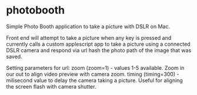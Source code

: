 # photobooth
Simple Photo Booth application to take a picture with DSLR on Mac.

Front end will attempt to take a picture when any key is pressed and currently calls a custom applescript app to take a picture using a connected DSLR camera and respond via url hash the photo path of the image that was saved.

Setting parameters for url:
zoom  (zoom=1) - values 1-5 available. Zoom in our out to align video preview with camera zoom.
timing (timing=300) - milisecond value to delay the camera taking a picture. Useful for aligning the screen flash with camera shutter.
